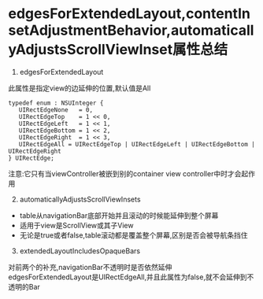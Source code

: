 # edgesForExtendedLayout,contentInsetAdjustmentBehavior,automaticallyAdjustsScrollViewInset属性总结

1. edgesForExtendedLayout

此属性是指定view的边延伸的位置,默认值是All
```
typedef enum : NSUInteger {
   UIRectEdgeNone   = 0,
   UIRectEdgeTop    = 1 << 0,
   UIRectEdgeLeft   = 1 << 1,
   UIRectEdgeBottom = 1 << 2,
   UIRectEdgeRight  = 1 << 3,
   UIRectEdgeAll = UIRectEdgeTop | UIRectEdgeLeft | UIRectEdgeBottom | UIRectEdgeRight 
} UIRectEdge;
```
注意:它只有当viewController被嵌到别的container view controller中时才会起作用

2. automaticallyAdjustsScrollViewInsets

* table从navigationBar底部开始并且滚动的时候能延伸到整个屏幕
* 适用于view是ScrollView或其子View
* 无论是true或者false,table滚动都是覆盖整个屏幕,区别是否会被导航条挡住

3. extendedLayoutIncludesOpaqueBars

对前两个的补充,navigationBar不透明时是否依然延伸
edgesForExtendedLayout是UIRectEdgeAll,并且此属性为false,就不会延伸到不透明的Bar
